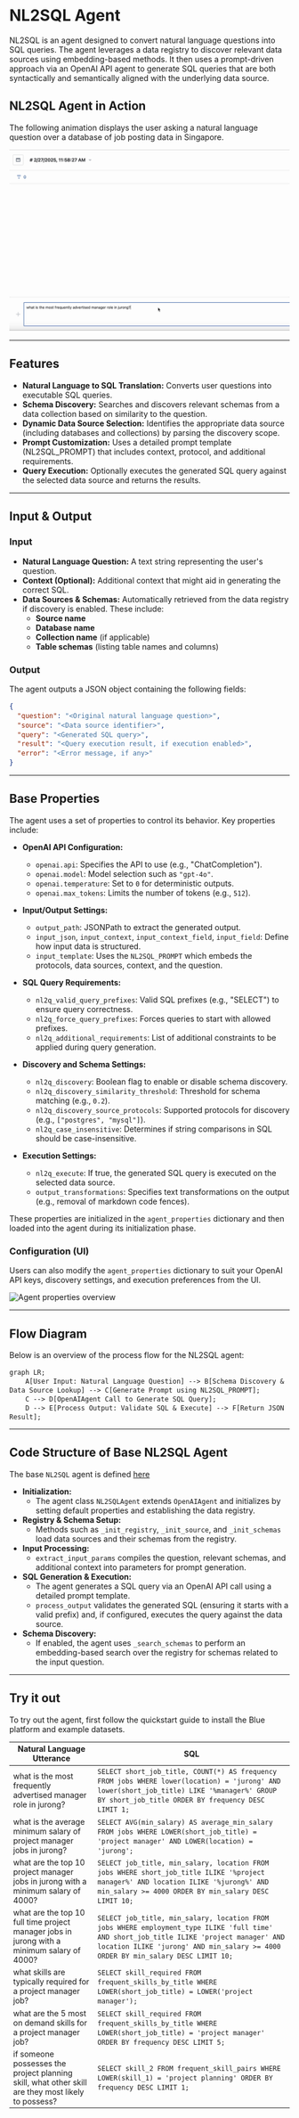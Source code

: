 # NL2SQL Agent

NL2SQL is an agent designed to convert natural language questions into SQL queries. The agent leverages a data registry to discover relevant data sources using embedding-based methods. It then uses a prompt-driven approach via an OpenAI API agent to generate SQL queries that are both syntactically and semantically aligned with the underlying data source.

## NL2SQL Agent in Action

The following animation displays the user asking a natural language question over a database of job posting data in Singapore. 

![Demo of NL-to-SQL agent](/docs/images/blue-zero-nl2sql.gif)

---

## Features

- **Natural Language to SQL Translation:** Converts user questions into executable SQL queries.
- **Schema Discovery:** Searches and discovers relevant schemas from a data collection based on similarity to the question.
- **Dynamic Data Source Selection:** Identifies the appropriate data source (including databases and collections) by parsing the discovery scope.
- **Prompt Customization:** Uses a detailed prompt template (NL2SQL_PROMPT) that includes context, protocol, and additional requirements.
- **Query Execution:** Optionally executes the generated SQL query against the selected data source and returns the results.

---

## Input & Output

### Input

- **Natural Language Question:** A text string representing the user's question.
- **Context (Optional):** Additional context that might aid in generating the correct SQL.
- **Data Sources & Schemas:** Automatically retrieved from the data registry if discovery is enabled. These include:
  - **Source name**
  - **Database name**
  - **Collection name** (if applicable)
  - **Table schemas** (listing table names and columns)

### Output

The agent outputs a JSON object containing the following fields:

```json
{
  "question": "<Original natural language question>",
  "source": "<Data source identifier>",
  "query": "<Generated SQL query>",
  "result": "<Query execution result, if execution enabled>",
  "error": "<Error message, if any>"
}
```

---

## Base Properties

The agent uses a set of properties to control its behavior. Key properties include:

- **OpenAI API Configuration:**
  - `openai.api`: Specifies the API to use (e.g., "ChatCompletion").
  - `openai.model`: Model selection such as `"gpt-4o"`.
  - `openai.temperature`: Set to `0` for deterministic outputs.
  - `openai.max_tokens`: Limits the number of tokens (e.g., `512`).

- **Input/Output Settings:**
  - `output_path`: JSONPath to extract the generated output.
  - `input_json`, `input_context`, `input_context_field`, `input_field`: Define how input data is structured.
  - `input_template`: Uses the `NL2SQL_PROMPT` which embeds the protocols, data sources, context, and the question.

- **SQL Query Requirements:**
  - `nl2q_valid_query_prefixes`: Valid SQL prefixes (e.g., "SELECT") to ensure query correctness.
  - `nl2q_force_query_prefixes`: Forces queries to start with allowed prefixes.
  - `nl2q_additional_requirements`: List of additional constraints to be applied during query generation.

- **Discovery and Schema Settings:**
  - `nl2q_discovery`: Boolean flag to enable or disable schema discovery.
  - `nl2q_discovery_similarity_threshold`: Threshold for schema matching (e.g., `0.2`).
  - `nl2q_discovery_source_protocols`: Supported protocols for discovery (e.g., `["postgres", "mysql"]`).
  - `nl2q_case_insensitive`: Determines if string comparisons in SQL should be case-insensitive.

- **Execution Settings:**
  - `nl2q_execute`: If true, the generated SQL query is executed on the selected data source.
  - `output_transformations`: Specifies text transformations on the output (e.g., removal of markdown code fences).

These properties are initialized in the `agent_properties` dictionary and then loaded into the agent during its initialization phase.

### Configuration (UI)

Users can also modify the `agent_properties` dictionary to suit your OpenAI API keys, discovery settings, and execution preferences from the UI. 

![Agent properties overview](/docs/images/nl2sql-agent-properties.gif)

---

## Flow Diagram

Below is an overview of the process flow for the NL2SQL agent:

```mermaid
graph LR;
    A[User Input: Natural Language Question] --> B[Schema Discovery & Data Source Lookup] --> C[Generate Prompt using NL2SQL_PROMPT];
    C --> D[OpenAIAgent Call to Generate SQL Query];
    D --> E[Process Output: Validate SQL & Execute] --> F[Return JSON Result];
```

---

## Code Structure of Base NL2SQL Agent

The base `NL2SQL` agent is defined [here](https://github.com/rit-git/blue/blob/dev/lib/blue/agents/nl2q.py)

- **Initialization:**
  - The agent class `NL2SQLAgent` extends `OpenAIAgent` and initializes by setting default properties and establishing the data registry.
- **Registry & Schema Setup:**
  - Methods such as `_init_registry`, `_init_source`, and `_init_schemas` load data sources and their schemas from the registry.
- **Input Processing:**
  - `extract_input_params` compiles the question, relevant schemas, and additional context into parameters for prompt generation.
- **SQL Generation & Execution:**
  - The agent generates a SQL query via an OpenAI API call using a detailed prompt template.
  - `process_output` validates the generated SQL (ensuring it starts with a valid prefix) and, if configured, executes the query against the data source.
- **Schema Discovery:**
  - If enabled, the agent uses `_search_schemas` to perform an embedding-based search over the registry for schemas related to the input question.

---

## Try it out

To try out the agent, first follow the quickstart guide to install the Blue platform and example datasets.

| **Natural Language Utterance** | **SQL** |
|--------------------------------|---------|
| what is the most frequently advertised manager role in jurong? | ```SELECT short_job_title, COUNT(*) AS frequency FROM jobs WHERE lower(location) = 'jurong' AND lower(short_job_title) LIKE '%manager%' GROUP BY short_job_title ORDER BY frequency DESC LIMIT 1;``` |
| what is the average minimum salary of project manager jobs in jurong? | ```SELECT AVG(min_salary) AS average_min_salary FROM jobs WHERE LOWER(short_job_title) = 'project manager' AND LOWER(location) = 'jurong';``` |
| what are the top 10 project manager jobs in jurong with a minimum salary of 4000? | ```SELECT job_title, min_salary, location FROM jobs WHERE short_job_title ILIKE '%project manager%' AND location ILIKE '%jurong%' AND min_salary >= 4000 ORDER BY min_salary DESC LIMIT 10;``` |
| what are the top 10 full time project manager jobs in jurong with a minimum salary of 4000? | ```SELECT job_title, min_salary, location FROM jobs WHERE employment_type ILIKE 'full time' AND short_job_title ILIKE 'project manager' AND location ILIKE 'jurong' AND min_salary >= 4000 ORDER BY min_salary DESC LIMIT 10;``` |
| what skills are typically required for a project manager job? | ```SELECT skill_required FROM frequent_skills_by_title WHERE LOWER(short_job_title) = LOWER('project manager');``` |
| what are the 5 most on demand skills for a project manager job? | ```SELECT skill_required FROM frequent_skills_by_title WHERE LOWER(short_job_title) = 'project manager' ORDER BY frequency DESC LIMIT 5;``` |
| if someone possesses the project planning skill, what other skill are they most likely to possess? | ```SELECT skill_2 FROM frequent_skill_pairs WHERE LOWER(skill_1) = 'project planning' ORDER BY frequency DESC LIMIT 1;``` |
